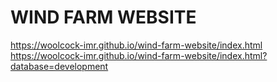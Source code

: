 # WIND FARM WEBSITE

https://woolcock-imr.github.io/wind-farm-website/index.html  
https://woolcock-imr.github.io/wind-farm-website/index.html?database=development  
